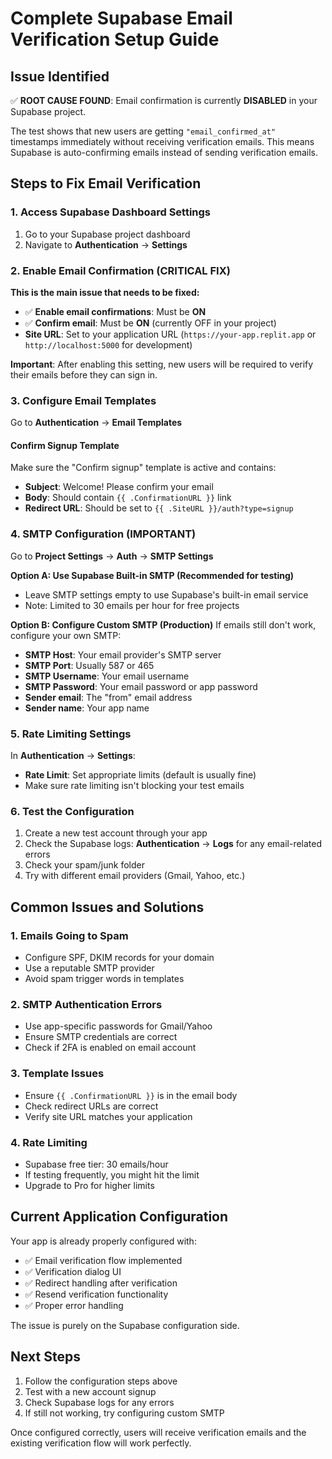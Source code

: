 # Complete Supabase Email Verification Setup Guide

## Issue Identified
✅ **ROOT CAUSE FOUND**: Email confirmation is currently **DISABLED** in your Supabase project.

The test shows that new users are getting `"email_confirmed_at"` timestamps immediately without receiving verification emails. This means Supabase is auto-confirming emails instead of sending verification emails.

## Steps to Fix Email Verification

### 1. Access Supabase Dashboard Settings
1. Go to your Supabase project dashboard
2. Navigate to **Authentication** → **Settings**

### 2. Enable Email Confirmation (CRITICAL FIX)
**This is the main issue that needs to be fixed:**

- ✅ **Enable email confirmations**: Must be **ON**
- ✅ **Confirm email**: Must be **ON** (currently OFF in your project)
- **Site URL**: Set to your application URL (`https://your-app.replit.app` or `http://localhost:5000` for development)

**Important**: After enabling this setting, new users will be required to verify their emails before they can sign in.

### 3. Configure Email Templates
Go to **Authentication** → **Email Templates**

#### Confirm Signup Template
Make sure the "Confirm signup" template is active and contains:
- **Subject**: Welcome! Please confirm your email
- **Body**: Should contain `{{ .ConfirmationURL }}` link
- **Redirect URL**: Should be set to `{{ .SiteURL }}/auth?type=signup`

### 4. SMTP Configuration (IMPORTANT)
Go to **Project Settings** → **Auth** → **SMTP Settings**

**Option A: Use Supabase Built-in SMTP (Recommended for testing)**
- Leave SMTP settings empty to use Supabase's built-in email service
- Note: Limited to 30 emails per hour for free projects

**Option B: Configure Custom SMTP (Production)**
If emails still don't work, configure your own SMTP:
- **SMTP Host**: Your email provider's SMTP server
- **SMTP Port**: Usually 587 or 465
- **SMTP Username**: Your email username
- **SMTP Password**: Your email password or app password
- **Sender email**: The "from" email address
- **Sender name**: Your app name

### 5. Rate Limiting Settings
In **Authentication** → **Settings**:
- **Rate Limit**: Set appropriate limits (default is usually fine)
- Make sure rate limiting isn't blocking your test emails

### 6. Test the Configuration
1. Create a new test account through your app
2. Check the Supabase logs: **Authentication** → **Logs** for any email-related errors
3. Check your spam/junk folder
4. Try with different email providers (Gmail, Yahoo, etc.)

## Common Issues and Solutions

### 1. Emails Going to Spam
- Configure SPF, DKIM records for your domain
- Use a reputable SMTP provider
- Avoid spam trigger words in templates

### 2. SMTP Authentication Errors
- Use app-specific passwords for Gmail/Yahoo
- Ensure SMTP credentials are correct
- Check if 2FA is enabled on email account

### 3. Template Issues
- Ensure `{{ .ConfirmationURL }}` is in the email body
- Check redirect URLs are correct
- Verify site URL matches your application

### 4. Rate Limiting
- Supabase free tier: 30 emails/hour
- If testing frequently, you might hit the limit
- Upgrade to Pro for higher limits

## Current Application Configuration
Your app is already properly configured with:
- ✅ Email verification flow implemented
- ✅ Verification dialog UI
- ✅ Redirect handling after verification
- ✅ Resend verification functionality
- ✅ Proper error handling

The issue is purely on the Supabase configuration side.

## Next Steps
1. Follow the configuration steps above
2. Test with a new account signup
3. Check Supabase logs for any errors
4. If still not working, try configuring custom SMTP

Once configured correctly, users will receive verification emails and the existing verification flow will work perfectly.